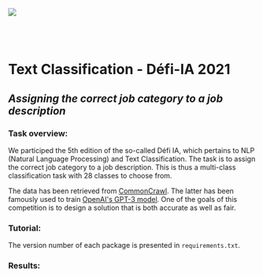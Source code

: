 <img align="left" src="https://github.com/nghitruyen/Text_Classification_Defi-IA-2021/blob/main/images/Logo_INSAvilletoulouse-RVB.png">
<br />
<br />
<br />
<br />

# Text Classification - Défi-IA 2021

## *Assigning the correct job category to a job description*

### Task overview:

We participed the 5th edition of the so-called Défi IA, which pertains to NLP (Natural Language Processing) and Text Classification. The task is to assign the correct job category to a job description. This is thus a multi-class classification task with 28 classes to choose from.

The data has been retrieved from [CommonCrawl](https://www.wikiwand.com/en/Common_Crawl). The latter has been famously used to train [OpenAI's GPT-3 model](https://www.wikiwand.com/en/GPT-3). One of the goals of this competition is to design a solution that is both accurate as well as fair.

### Tutorial:

The version number of each package is presented in `requirements.txt`.

### Results:
